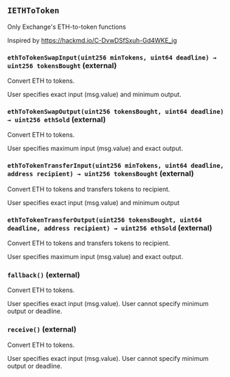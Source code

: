 ## `IETHToToken`

Only Exchange's ETH-to-token functions


Inspired by https://hackmd.io/C-DvwDSfSxuh-Gd4WKE_ig


### `ethToTokenSwapInput(uint256 minTokens, uint64 deadline) → uint256 tokensBought` (external)

Convert ETH to tokens.


User specifies exact input (msg.value) and minimum output.


### `ethToTokenSwapOutput(uint256 tokensBought, uint64 deadline) → uint256 ethSold` (external)

Convert ETH to tokens.


User specifies maximum input (msg.value) and exact output.


### `ethToTokenTransferInput(uint256 minTokens, uint64 deadline, address recipient) → uint256 tokensBought` (external)

Convert ETH to tokens and transfers tokens to recipient.


User specifies exact input (msg.value) and minimum output


### `ethToTokenTransferOutput(uint256 tokensBought, uint64 deadline, address recipient) → uint256 ethSold` (external)

Convert ETH to tokens and transfers tokens to recipient.


User specifies maximum input (msg.value) and exact output.


### `fallback()` (external)

Convert ETH to tokens.


User specifies exact input (msg.value).
User cannot specify minimum output or deadline.

### `receive()` (external)

Convert ETH to tokens.


User specifies exact input (msg.value).
User cannot specify minimum output or deadline.




